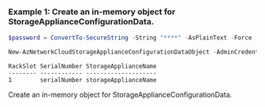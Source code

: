 ### Example 1: Create an in-memory object for StorageApplianceConfigurationData.
```powershell
$password = ConvertTo-SecureString -String "****" -AsPlainText -Force

New-AzNetworkCloudStorageApplianceConfigurationDataObject -AdminCredentialsPassword $password -AdminCredentialsUsername username -RackSlot 1 -SerialNumber serialNumber -StorageApplianceName storageApplianceName
``` 
```output
RackSlot SerialNumber StorageApplianceName
-------- ------------ --------------------
1        serialNumber storageApplianceName
```

Create an in-memory object for StorageApplianceConfigurationData.
